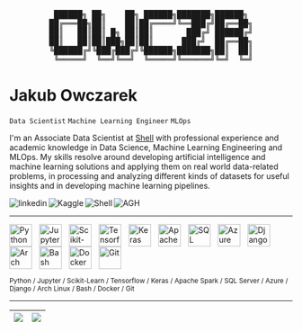 <div align="center">
<pre>
 ██████╗ ██╗    ██╗ ██████╗███████╗██████╗ 
██╔═══██╗██║    ██║██╔════╝╚══███╔╝██╔══██╗
██║   ██║██║ █╗ ██║██║       ███╔╝ ██████╔╝
██║   ██║██║███╗██║██║      ███╔╝  ██╔══██╗
╚██████╔╝╚███╔███╔╝╚██████╗███████╗██║  ██║
 ╚═════╝  ╚══╝╚══╝  ╚═════╝╚══════╝╚═╝  ╚═╝
</pre>
</div>

# Jakub Owczarek
`Data Scientist` `Machine Learning Engineer` `MLOps`
<br>

I'm an Associate Data Scientist at [Shell](https://shell.com/) with professional experience and academic knowledge in Data Science, Machine Learning Engineering and MLOps. My skills resolve around developing artificial intelligence and machine learning solutions and applying them on real world data-related problems, in processing and analyzing different kinds of datasets for useful insights and in developing machine learning pipelines. 

<a href="https://www.linkedin.com/in/owczarek-jakub">
  <img align="left" alt="linkedin" title="My LinkedIn" src="https://custom-icon-badges.demolab.com/badge/-LinkedIn-blue?style=for-the-badge&logoColor=white&logo=linkedin-svgrepo-com"/>
</a> 
<a href="https://www.kaggle.com/owczar">
  <img align="left" alt="Kaggle" title="Kaggle" src="https://custom-icon-badges.demolab.com/badge/-Kaggle-white?style=for-the-badge&logoColor=white&logo=kaggle-icon-small"/>
</a> 
<a href="https://www.shell.com">
  <img align="left" alt="Shell" title="Shell" src="https://custom-icon-badges.demolab.com/badge/-Shell-red?style=for-the-badge&logoColor=white&logo=briefcase"/>
</a> 
<a href="https://www.agh.edu.pl">
  <img align="left" alt="AGH" title="AGH" src="https://custom-icon-badges.demolab.com/badge/-AGH-black?style=for-the-badge&logoColor=white&logo=book-open"/>
</a> 

<br clear="left">

<p></p>
<hr>

<img align="left" alt="Python" height="40px" style="padding-right:10px;" src="https://cdn.jsdelivr.net/gh/devicons/devicon/icons/python/python-original.svg">
<img align="left" alt="Jupyter" height="40px" style="padding-right:10px;" src="https://cdn.jsdelivr.net/gh/devicons/devicon/icons/jupyter/jupyter-original-wordmark.svg">
<img align="left" alt="Scikit-Learn" height="40px" style="padding-right:10px;" src="https://upload.wikimedia.org/wikipedia/commons/0/05/Scikit_learn_logo_small.svg">
<img align="left" alt="Tensorflow" height="40px" style="padding-right:10px;" src="https://cdn.jsdelivr.net/gh/devicons/devicon/icons/tensorflow/tensorflow-original.svg">
<img align="left" alt="Keras" height="40px" style="padding-right:10px;" src="https://upload.wikimedia.org/wikipedia/commons/a/ae/Keras_logo.svg">
<img align="left" alt="Apache Spark" height="40px" style="padding-right:10px;" src="https://cdn.jsdelivr.net/gh/devicons/devicon@latest/icons/apachespark/apachespark-original.svg">
<img align="left" alt="SQL Server" height="40px" style="padding-right:10px;" src="https://cdn.jsdelivr.net/gh/devicons/devicon@latest/icons/microsoftsqlserver/microsoftsqlserver-original.svg">
<img align="left" alt="Azure" height="40px" style="padding-right:10px;" src="https://cdn.jsdelivr.net/gh/devicons/devicon/icons/azure/azure-original.svg">
<img align="left" alt="Django" height="40px" style="padding-right:10px;" src="https://cdn.jsdelivr.net/gh/devicons/devicon@latest/icons/django/django-plain.svg">
<img align="left" alt="Arch Linux" height="40px" style="padding-right:10px;" src="https://cdn.jsdelivr.net/gh/devicons/devicon@latest/icons/archlinux/archlinux-original.svg">
<img align="left" alt="Bash" height="40px" style="padding-right:10px;" src="https://cdn.jsdelivr.net/gh/devicons/devicon/icons/bash/bash-original.svg">
<img align="left" alt="Docker" height="40px" style="padding-right:10px;" src="https://cdn.jsdelivr.net/gh/devicons/devicon/icons/docker/docker-plain.svg">
<img align="left" alt="Git" height="40px" style="padding-right:10px;" src="https://cdn.jsdelivr.net/gh/devicons/devicon/icons/git/git-original.svg">


<br clear="left"/>
<p></p>
<sub>Python / Jupyter / Scikit-Learn / Tensorflow / Keras / Apache Spark / SQL Server / Azure / Django / Arch Linux / Bash / Docker / Git </sub>

<hr>

| <picture><source srcset="https://github-readme-stats.vercel.app/api?username=owczr&show_icons=true&theme=dark&rank_icon=github" media="(prefers-color-scheme: dark)"/><source srcset="https://github-readme-stats.vercel.app/api?username=owczr&show_icons=true&rank_icon=github" media="(prefers-color-scheme: light), (prefers-color-scheme: no-preference)"/><img src="https://github-readme-stats.vercel.app/api?username=owczr&show_icons=true&rank_icon=github" /></picture> | <picture><source srcset="https://github-readme-stats.vercel.app/api/top-langs/?username=owczr&show_icons=true&theme=dark&hide_progress=true&langs_count=10&hide=html&exclude_repo=CarServiceWebsite" media="(prefers-color-scheme: dark)"/><source srcset="https://github-readme-stats.vercel.app/api/top-langs/?username=owczr&show_icons=true&hide_progress=true&langs_count=8&hide=html&exclude_repo=CarServiceWebsite" media="(prefers-color-scheme: light), (prefers-color-scheme: no-preference)"/><img src="https://github-readme-stats.vercel.app/api/top-langs/?username=owczr&hide_progress=true&langs_count=8&hide=html&exclude_repo=CarServiceWebsite" /></picture> |
|-------------------|-------------------|
